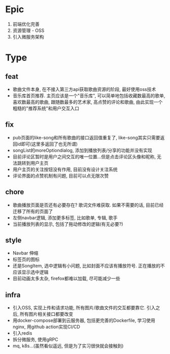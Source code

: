 # Epic

1. 前端优化完善
2. 资源管理 - OSS
3. 引入微服务架构

# Type

## feat

- 歌曲文件本身, 在不接入第三方api获取歌曲资源的阶段, 最好使用oss技术
- 音乐库首页推荐. 主页应该是一个"音乐库", 可以简单地包括收藏数最高的歌单, 喜欢数最高的歌曲, 跟随数最多的艺术家,
  高点赞的评论和歌曲, 由此实现一个粗糙的"推荐系统"和用户交互入口

## fix

- pub页面的like-song和所有歌曲的接口返回值重复了, like-song其实只需要返回id即可(这里多返回了也无所谓)
- songList的moreOptiondialog, 添加到播放列表/分享的功能并没有实现
- 目前评论区暂时是用户之间交互的唯一位置...但是点击评论区头像和昵称, 无法跳转到用户主页
- 用户主页的关注按钮没有作用, 目前没有设计关注系统
- 评论界面的点赞机制有问题, 目前可以点无限次赞

## chore

- 歌曲播放页面是否还有必要存在? 歌词文件难获取. 如果不需要的话, 目前已经迁移了所有的页面了
- 左侧navbar逻辑, 添加更多标签, 比如歌单, 专辑, 歌手
- 当前播放列表的显示, 包括了拖动修改的逻辑(有无必要?)

## style

- Navbar 伸缩
- 标签页的图标
- 还是SongItem, 选中逻辑有小问题, 比如封面不应该有播放符号. 正在播放的不应该显示选中逻辑
- 目前动画太多太杂, firefox都难以加载, 尽可能减少一些

## infra

- 引入OSS, 实现上传和请求功能, 所有图片/歌曲文件的交互都要靠它. 引入之后, 所有图片相关接口都要改变
- 用docker-compose部署到云服务器, 包括更完善的Dockerfile, 学习使用nginx, 用github action实现CI/CD
- 引入redis
- 拆分微服务, 使用gRPC
- mq, k8s...(虽然看似遥远, 但是为了实习很快就会接触到)